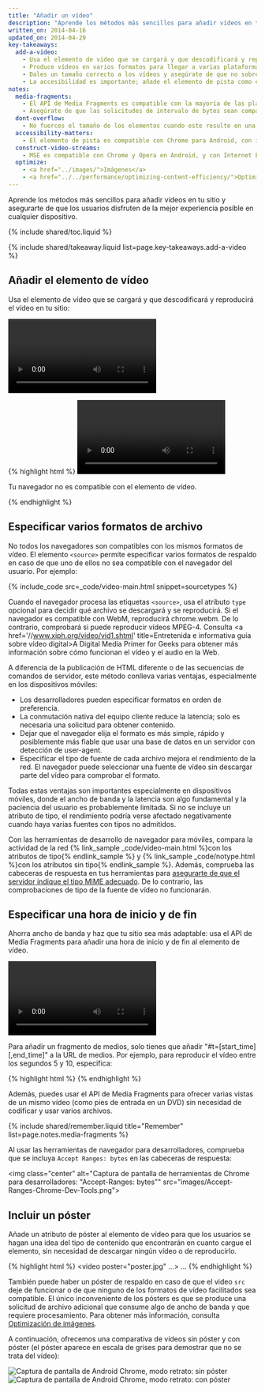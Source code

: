 ```yaml
---
title: "Añadir un vídeo"
description: "Aprende los métodos más sencillos para añadir vídeos en tu sitio y asegurarte de que los usuarios disfruten de la mejor experiencia posible en cualquier dispositivo."
written_on: 2014-04-16
updated_on: 2014-04-29
key-takeaways:
  add-a-video:
    - Usa el elemento de vídeo que se cargará y que descodificará y reproducirá el vídeo en tu sitio.
    - Produce vídeos en varios formatos para llegar a varias plataformas móviles.
    - Dales un tamaño correcto a los vídeos y asegúrate de que no sobrepasen los elementos que los contienen.
    - La accesibilidad es importante; añade el elemento de pista como elemento secundario del elemento de vídeo.
notes:
  media-fragments:
    - El API de Media Fragments es compatible con la mayoría de las plataformas, pero no con iOS.
    - Asegúrate de que las solicitudes de intervalo de bytes sean compatibles con tu servidor. Las solicitudes de intervalo se habilitan de manera predeterminada en la mayoría de los servidores, pero algunos servicios de alojamiento pueden inhabilitarlas.
  dont-overflow:
    - No fuerces el tamaño de los elementos cuando este resulte en una relación de aspecto distinta a la del vídeo original. Los elementos achatados o estirados no quedan bien.
  accessibility-matters:
    - El elemento de pista es compatible con Chrome para Android, con iOS Safari y con todos los navegadores actuales de ordenador, excepto con Firefox (consulta <a href="http://caniuse.com/track" title="Estado de compatibilidad del elemento de pista">caniuse.com/track</a>). También hay varios Polyfill disponibles. Recomendamos <a href='//www.delphiki.com/html5/playr/' title='Polyfill de elemento de pista de Playr'>Playr</a> o <a href='//captionatorjs.com/' title='Pista de Captionator'>Captionator</a>.
  construct-video-streams:
    - MSE es compatible con Chrome y Opera en Android, y con Internet Explorer 11 y Chrome en ordenador. También está previsto que sea compatible con la <a href='http://wiki.mozilla.org/Platform/MediaSourceExtensions' title='cronología de implementación de Firefox Media Source Extensions'>Firefox</a>.
  optimize:
    - <a href="../images/">Imágenes</a>
    - <a href="../../performance/optimizing-content-efficiency/">Optimizar la eficacia del contenido</a>
---
```


<p class="intro">
  Aprende los métodos más sencillos para añadir vídeos en tu sitio y asegurarte de que los usuarios disfruten de la mejor experiencia posible en cualquier dispositivo.
</p>

{% include shared/toc.liquid %}


{% include shared/takeaway.liquid list=page.key-takeaways.add-a-video %}

## Añadir el elemento de vídeo

Usa el elemento de vídeo que se cargará y que descodificará y reproducirá el vídeo en tu sitio:

<video controls>
     <source src="video/chrome.webm" type="video/webm">
     <source src="video/chrome.mp4" type="video/mp4">
     <p>Este navegador no es compatible con el elemento de vídeo.</p>
</video>

{% highlight html %}
<video src="chrome.webm" type="video/webm">
     <p>Tu navegador no es compatible con el elemento de vídeo.</p>
</video>
{% endhighlight %}

## Especificar varios formatos de archivo

No todos los navegadores son compatibles con los mismos formatos de vídeo.
El elemento `<source>` permite especificar varios formatos de respaldo en caso de que uno de ellos no sea compatible con el navegador del usuario.
Por ejemplo:

{% include_code src=_code/video-main.html snippet=sourcetypes %}

Cuando el navegador procesa las etiquetas `<source>`, usa el atributo `type` opcional para decidir qué archivo se descargará y se reproducirá. Si el navegador es compatible con WebM, reproducirá chrome.webm. De lo contrario, comprobará si puede reproducir vídeos MPEG-4.
Consulta <a href='//www.xiph.org/video/vid1.shtml' title=Entretenida e informativa guía sobre vídeo digital>A Digital Media Primer for Geeks</a> para obtener más información sobre cómo funcionan el vídeo y el audio en la Web.

A diferencia de la publicación de HTML diferente o de las secuencias de comandos de servidor, este método conlleva varias ventajas, especialmente en los dispositivos móviles:

* Los desarrolladores pueden especificar formatos en orden de preferencia.
* La conmutación nativa del equipo cliente reduce la latencia; solo es necesaria una solicitud para obtener contenido.
* Dejar que el navegador elija el formato es más simple, rápido y posiblemente más fiable que usar una base de datos en un servidor con detección de user-agent.
* Especificar el tipo de fuente de cada archivo mejora el rendimiento de la red. El navegador puede seleccionar una fuente de vídeo sin descargar parte del vídeo para comprobar el formato.

Todas estas ventajas son importantes especialmente en dispositivos móviles, donde el ancho de banda y la latencia son algo fundamental y la paciencia del usuario es probablemente limitada. 
Si no se incluye un atributo de tipo, el rendimiento podría verse afectado negativamente cuando haya varias fuentes con tipos no admitidos.

Con las herramientas de desarrollo de navegador para móviles, compara la actividad de la red {% link_sample _code/video-main.html %}con los atributos de tipo{% endlink_sample %} y {% link_sample _code/notype.html %}con los atributos sin tipo{% endlink_sample %}.
Además, comprueba las cabeceras de respuesta en tus herramientas para [asegurarte de que el servidor indique el tipo MIME adecuado](//developer.mozilla.org/en/docs/Properly_Configuring_Server_MIME_Types). De lo contrario, las comprobaciones de tipo de la fuente de vídeo no funcionarán.

## Especificar una hora de inicio y de fin

Ahorra ancho de banda y haz que tu sitio sea más adaptable: usa el API de Media Fragments para añadir una hora de inicio y de fin al elemento de vídeo.

<video controls>
  <source src="video/chrome.webm#t=5,10" type="video/webm">
  <source src="video/chrome.mp4#t=5,10" type="video/mp4">
     <p>Este navegador no es compatible con el elemento de vídeo.</p>
</video>

Para añadir un fragmento de medios, solo tienes que añadir "#t=[start_time][,end_time]" a la URL de medios. Por ejemplo, para reproducir el vídeo entre los segundos 5 y 10, especifica:

{% highlight html %}
<source src="video/chrome.webm#t=5,10" type="video/webm">
{% endhighlight %}

Además, puedes usar el API de Media Fragments para ofrecer varias vistas de un mismo vídeo (como pies de entrada en un DVD) sin necesidad de codificar y usar varios archivos.

{% include shared/remember.liquid title="Remember" list=page.notes.media-fragments %}

Al usar las herramientas de navegador para desarrolladores, comprueba que se incluya `Accept Ranges: bytes` en las cabeceras de respuesta:

<img class="center" alt="Captura de pantalla de herramientas de Chrome para desarrolladores: "Accept-Ranges: bytes"" src="images/Accept-Ranges-Chrome-Dev-Tools.png">

## Incluir un póster

Añade un atributo de póster al elemento de vídeo para que los usuarios se hagan una idea del tipo de contenido que encontrarán en cuanto cargue el elemento, sin necesidad de descargar ningún vídeo o de reproducirlo.

{% highlight html %}
<video poster="poster.jpg" ...>
  ...
</video>
{% endhighlight %}

También puede haber un póster de respaldo en caso de que el video `src` deje de funcionar o de que ninguno de los formatos de vídeo facilitados sea compatible. El único inconveniente de los pósters es que se produce una solicitud de archivo adicional que consume algo de ancho de banda y que requiere procesamiento. Para obtener más información, consulta [Optimización de imágenes](../../performance/optimizing-content-efficiency/optimize-encoding-and-transfer.html#image-optimization).

A continuación, ofrecemos una comparativa de vídeos sin póster y con póster (el póster aparece en escala de grises para demostrar que no se trata del vídeo):

<div class="mdl-grid">
  <div class="mdl-cell mdl-cell--6--col">
    <img class="center" alt="Captura de pantalla de Android Chrome, modo retrato: sin póster" src="images/Chrome-Android-video-no-poster.png">
  </div>

  <div class="mdl-cell mdl-cell--6--col">
    <img class="center" alt="Captura de pantalla de Android Chrome, modo retrato: con póster" src="images/Chrome-Android-video-poster.png">
  </div>
</div>



